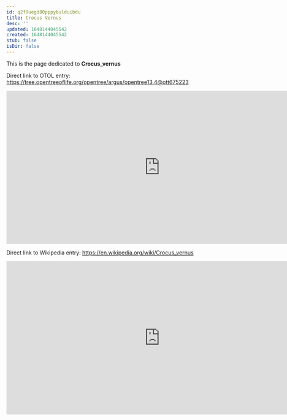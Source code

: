 ```yaml
---
id: q2f9uegd80pppybulduibdu
title: Crocus Vernus
desc: ''
updated: 1648144045542
created: 1648144045542
stub: false
isDir: false
---
```

This is the page dedicated to **Crocus_vernus**


Direct link to OTOL entry: https://tree.opentreeoflife.org/opentree/argus/opentree13.4@ott675223



<html>
    <body>
    <iframe src="https://tree.opentreeoflife.org/opentree/argus/opentree13.4@ott675223"
    width="800" height="400" frameborder="0" allowfullscreen> </iframe>
    </body>
</html>
    


Direct link to Wikipedia entry: https://en.wikipedia.org/wiki/Crocus_vernus



<html>
    <body>
    <iframe src="https://en.wikipedia.org/wiki/Crocus_vernus"
    width="800" height="400" frameborder="0" allowfullscreen> </iframe>
    </body>
</html>
    
